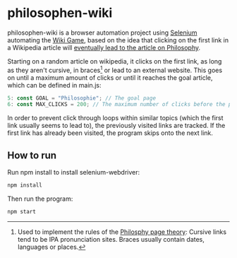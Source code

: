 # philosophen-wiki

philosophen-wiki is a browser automation project using [Selenium](https://www.selenium.dev/) automating the [Wiki Game](https://en.wikipedia.org/wiki/Wikipedia:Wiki_Game), based on the idea that clicking on the first link in a Wikipedia article will [eventually lead to the article on Philosophy](https://en.wikipedia.org/wiki/Wikipedia:Getting_to_Philosophy).

Starting on a random article on wikipedia, it clicks on the first link, as long as they aren't cursive, in braces[^1] or lead to an external website. This goes on until a maximum amount of clicks or until it reaches the goal article, which can be defined in main.js:
    
```javascript 
5: const GOAL = "Philosophie"; // The goal page
6: const MAX_CLICKS = 200; // The maximum number of clicks before the program exits without finding the goal page
```

In order to prevent click through loops within similar topics (which the first link usually seems to lead to), the previously visited links are tracked. If the first link has already been visited, the program skips onto the next link.

[^1]: Used to implement the rules of the [Philosphy page theory](https://en.wikipedia.org/wiki/Wikipedia:Getting_to_Philosophy): Cursive links tend to be IPA pronunciation sites. Braces usually contain dates, languages or places.

## How to run
Run npm install to install selenium-webdriver:
```bash
npm install
```
Then run the program:
```bash
npm start
```
